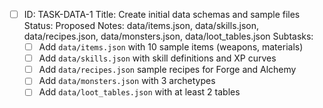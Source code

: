 - [ ] ID: TASK-DATA-1
  Title: Create initial data schemas and sample files
  Status: Proposed
  Notes: data/items.json, data/skills.json, data/recipes.json, data/monsters.json, data/loot_tables.json
  Subtasks:
  - [ ] Add `data/items.json` with 10 sample items (weapons, materials)
  - [ ] Add `data/skills.json` with skill definitions and XP curves
  - [ ] Add `data/recipes.json` sample recipes for Forge and Alchemy
  - [ ] Add `data/monsters.json` with 3 archetypes
  - [ ] Add `data/loot_tables.json` with at least 2 tables
